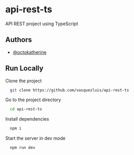 # api-rest-ts

API REST project using TypeScript

## Authors

- [@octokatherine](https://www.github.com/vasquez-luis)

## Run Locally

Clone the project

```bash
  git clone https://github.com/vasquezluis/api-rest-ts
```

Go to the project directory

```bash
  cd api-rest-ts
```

Install dependencies

```bash
  npm i
```

Start the server in dev mode

```bash
  npm run dev
```

